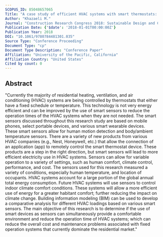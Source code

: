 ```yaml
---
SCOPUS_ID: 85048657065
Title: "A case study of efficient HVAC systems with smart thermostats: What smart thermostats can do in residential buildings?"
Author: "Khazaeli M."
Journal: "Construction Research Congress 2018: Sustainable Design and Construction and Education - Selected Papers from the Construction Research Congress 2018"
Publication Date: {'$date': '2018-01-01T00:00:00Z'}
Publication Year: 2018
DOI: "10.1061/9780784481301.035"
Source Type: "Conference Proceeding"
Document Type: "cp"
Document Type Description: "Conference Paper"
Affiliation: "University of the Pacific, California"
Affiliation Country: "United States"
Cited by count: 0
---
```


## Abstract
"Currently the majority of residential heating, ventilation, and air conditioning (HVAC) systems are being controlled by thermostats that either have a fixed schedule or temperature. This technology is not very energy efficient and can be improved by the use of smart sensors to reduce the operation times of the HVAC systems when they are not needed. The smart sensors discussed throughout this research study are based on mobile phones, select portable devices, and various smart wearable devices. These smart sensors allow for human motion detection and body/ambient temperature sensors. There are a variety of new products from various HVAC companies (e.g., Nest, Honeywell, etc.) that allow the connection of an application (app) to remotely control the smart thermostat device. These products are a step in the right direction, but smart sensors will lead to more efficient electricity use in HVAC systems. Sensors can allow for variable operation to a variety of settings, such as human comfort, climate control, performance, and cost. The sensors used for this research measured a variety of conditions, especially human temperature, and location of occupants. HVAC systems account for a large portion of the global annual total energy consumption. Future HVAC systems will use sensors to control indoor climate comfort conditions. These systems will allow a more efficient use of energy for a greater habitant comfort; further reducing the impact on climate change. Building information modeling (BIM) can be used to develop a comparative analysis for different HVAC loadings based on various smart sensors. The main objective of this research is to determine if the use of smart devices as sensors can simultaneously provide a comfortable environment and reduce the operation time of HVAC systems; which can reduce the overall cost and maintenance problems associated with fixed operation systems that currently dominate the residential market."
